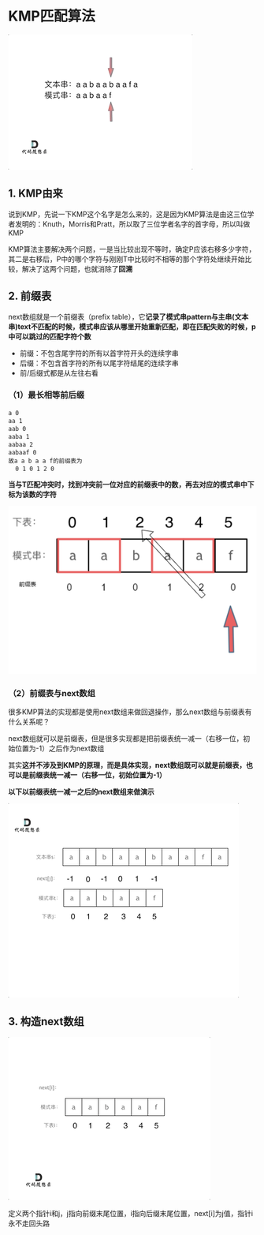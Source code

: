 # KMP匹配算法

![](./assets/2.KMP匹配算法/KMP精讲1.gif)

## 1. KMP由来

说到KMP，先说一下KMP这个名字是怎么来的，这是因为KMP算法是由这三位学者发明的：Knuth，Morris和Pratt，所以取了三位学者名字的首字母，所以叫做KMP

KMP算法主要解决两个问题，一是当比较出现不等时，确定P应该右移多少字符，其二是右移后，P中的哪个字符与刚刚T中比较时不相等的那个字符处继续开始比较，解决了这两个问题，也就消除了**回溯**

 

## 2. 前缀表

next数组就是一个前缀表（prefix table），它**记录了模式串pattern与主串(文本串)text不匹配的时候，模式串应该从哪里开始重新匹配，即在匹配失败的时候，p中可以跳过的匹配字符个数**

* 前缀：不包含尾字符的所有以首字符开头的连续字串
* 后缀：不包含首字符的所有以尾字符结尾的连续字串
* 前/后缀式都是从左往右看



### （1）最长相等前后缀

```
a 0
aa 1
aab 0
aaba 1
aabaa 2
aabaaf 0
故a a b a a f的前缀表为
  0 1 0 1 2 0
```

**当与T匹配冲突时，找到冲突前一位对应的前缀表中的数，再去对应的模式串中下标为该数的字符**

![](./assets/2.KMP匹配算法/kmp.png)

### （2）前缀表与next数组

很多KMP算法的实现都是使用next数组来做回退操作，那么next数组与前缀表有什么关系呢？

next数组就可以是前缀表，但是很多实现都是把前缀表统一减一（右移一位，初始位置为-1）之后作为next数组

其实**这并不涉及到KMP的原理，而是具体实现，next数组既可以就是前缀表，也可以是前缀表统一减一（右移一位，初始位置为-1）**

**以下以前缀表统一减一之后的next数组来做演示**

![KMP精讲4](./assets/2.KMP匹配算法/KMP精讲4.gif)

## 3. 构造next数组

![](./assets/2.KMP匹配算法/KMP精讲3.gif)

定义两个指针i和j，j指向前缀末尾位置，i指向后缀末尾位置，next[i]为j值，指针i永不走回头路
